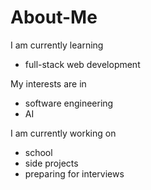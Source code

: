 # About-Me

I am currently learning 
- full-stack web development

My interests are in
- software engineering
- AI
  
I am currently working on
- school 
- side projects
- preparing for interviews

